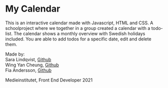 # My Calendar

This is an interactive calendar made with Javascript, HTML and CSS. A schoolproject where we together in a group created a calendar with a todo-list. The calendar shows a monthly overview with Swedish holidays included. You are able to add todos for a specific date, edit and delete them. 

Made by:
</br>
Sara Lindqvist, [Github](https://github.com/saralindqvist)
</br>
Wing Yan Cheung, [Github](https://github.com/millie-wy)
</br>
Fia Andersson, [Github](https://github.com/fiababiakandersson)

Medieinstitutet, Front End Developer 2021
